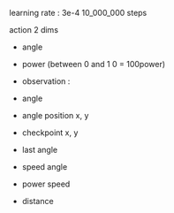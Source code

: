 learning rate : 3e-4
10_000_000 steps

action 2 dims

- angle
- power (between 0 and 1 0 = 100power)

- observation :

- angle
- angle position x, y
- checkpoint x, y
- last angle
- speed angle
- power speed
- distance